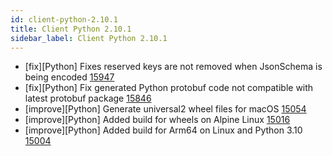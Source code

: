 ```yaml
---
id: client-python-2.10.1
title: Client Python 2.10.1
sidebar_label: Client Python 2.10.1 
---
```


- [fix][Python] Fixes reserved keys are not removed when JsonSchema is being encoded [15947](https://github.com/apache/pulsar/pull/15947)
- [fix][Python] Fix generated Python protobuf code not compatible with latest protobuf package [15846](https://github.com/apache/pulsar/pull/15846)
- [improve][Python] Generate universal2 wheel files for macOS [15054](https://github.com/apache/pulsar/pull/15054)
- [improve][Python] Added build for wheels on Alpine Linux [15016](https://github.com/apache/pulsar/pull/15016)
- [improve][Python] Added build for Arm64 on Linux and Python 3.10 [15004](https://github.com/apache/pulsar/pull/15004)

